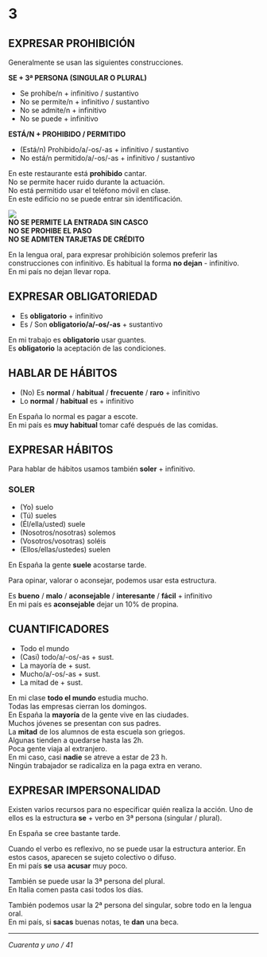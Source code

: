 
# 3

## EXPRESAR PROHIBICIÓN

Generalmente se usan las siguientes construcciones.

**SE + 3ª PERSONA (SINGULAR O PLURAL)**

- Se prohíbe/n + infinitivo / sustantivo
- No se permite/n + infinitivo / sustantivo
- No se admite/n + infinitivo
- No se puede + infinitivo

**ESTÁ/N + PROHIBIDO / PERMITIDO**

- (Está/n) Prohibido/a/-os/-as + infinitivo / sustantivo
- No está/n permitido/a/-os/-as + infinitivo / sustantivo

En este restaurante está **prohibido** cantar.  
No se permite hacer ruido durante la actuación.  
No está permitido usar el teléfono móvil en clase.  
En este edificio no se puede entrar sin identificación.

![](https://example.com/path/to/image.jpg)  
**NO SE PERMITE LA ENTRADA SIN CASCO**  
**NO SE PROHIBE EL PASO**  
**NO SE ADMITEN TARJETAS DE CRÉDITO**

En la lengua oral, para expresar prohibición solemos preferir las construcciones con infinitivo. Es habitual la forma **no dejan** - infinitivo.  
En mi país no dejan llevar ropa.

## EXPRESAR OBLIGATORIEDAD

- Es **obligatorio** + infinitivo
- Es / Son **obligatorio/a/-os/-as** + sustantivo

En mi trabajo es **obligatorio** usar guantes.  
Es **obligatorio** la aceptación de las condiciones.

## HABLAR DE HÁBITOS

- (No) Es **normal** / **habitual** / **frecuente** / **raro** + infinitivo
- Lo **normal** / **habitual** es + infinitivo

En España lo normal es pagar a escote.  
En mi país es **muy habitual** tomar café después de las comidas.

## EXPRESAR HÁBITOS

Para hablar de hábitos usamos también **soler** + infinitivo.

### SOLER

- (Yo) suelo  
- (Tú) sueles  
- (Él/ella/usted) suele  
- (Nosotros/nosotras) solemos  
- (Vosotros/vosotras) soléis  
- (Ellos/ellas/ustedes) suelen

En España la gente **suele** acostarse tarde.

Para opinar, valorar o aconsejar, podemos usar esta estructura.

Es **bueno** / **malo** / **aconsejable** / **interesante** / **fácil** + infinitivo  
En mi país es **aconsejable** dejar un 10% de propina.

## CUANTIFICADORES

- Todo el mundo  
- (Casi) todo/a/-os/-as + sust.  
- La mayoría de + sust.  
- Mucho/a/-os/-as + sust.  
- La mitad de + sust.  

En mi clase **todo el mundo** estudia mucho.  
Todas las empresas cierran los domingos.  
En España la **mayoría** de la gente vive en las ciudades.  
Muchos jóvenes se presentan con sus padres.  
La **mitad** de los alumnos de esta escuela son griegos.  
Algunas tienden a quedarse hasta las 2h.  
Poca gente viaja al extranjero.  
En mi caso, casi **nadie** se atreve a estar de 23 h.  
Ningún trabajador se radicaliza en la paga extra en verano.

## EXPRESAR IMPERSONALIDAD

Existen varios recursos para no especificar quién realiza la acción. Uno de ellos es la estructura **se** + verbo en 3ª persona (singular / plural).

En España se cree bastante tarde.

Cuando el verbo es reflexivo, no se puede usar la estructura anterior. En estos casos, aparecen se sujeto colectivo o difuso.  
En mi país **se** usa **acusar** muy poco.

También se puede usar la 3ª persona del plural.  
En Italia comen pasta casi todos los días.

También podemos usar la 2ª persona del singular, sobre todo en la lengua oral.  
En mi país, si **sacas** buenas notas, te **dan** una beca.

---
*Cuarenta y uno / 41*
